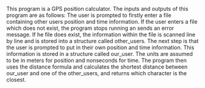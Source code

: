 This program is a GPS position calculator. The inputs and outputs of this program are as follows:
The user is prompted to firstly enter a file containing other users position and time information. If the user enters a file which does not exist, the program stops running an sends an error message. If he file does exist, the information within the file is scanned line by line and is stored into a structure called other_users. The next step is that the user is prompted to put in their own position and time information. This information is stored in a structure called our_user. The units are assumed to be in meters for position and nonseconds for time. The program then uses the distance formula and calculates the shortest distance between our_user and one of the other_users, and returns which character is the closest. 
